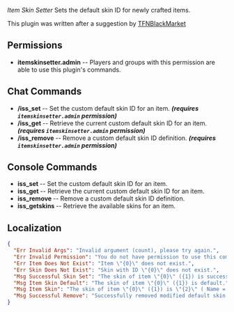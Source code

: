 *Item Skin Setter* Sets the default skin ID for newly crafted items.

This plugin was written after a suggestion by [TFNBlackMarket](https://umod.org/user/TFNBlackMarket)


## Permissions

- **itemskinsetter.admin** -- Players and groups with this permission are able to use this plugin's commands.


## Chat Commands

- **/iss_set <Item ID or ShortName> <Skin ID>** -- Set the custom default skin ID for an item. ***(requires `itemskinsetter.admin` permission)***
- **/iss_get <Item ID or ShortName>** -- Retrieve the current custom default skin ID for an item. ***(requires `itemskinsetter.admin` permission)***
- **/iss_remove <Item ID or ShortName>** -- Remove a custom default skin ID definition. ***(requires `itemskinsetter.admin` permission)***


## Console Commands

- **iss_set <Item ID or ShortName> <Skin ID>** -- Set the custom default skin ID for an item.
- **iss_get <Item ID or ShortName>** -- Retrieve the current custom default skin ID for an item.
- **iss_remove <Item ID or ShortName>** -- Remove a custom default skin ID definition.
- **iss_getskins <Item ID or ShortName>** -- Retrieve the available skins for an item.


## Localization

```json
{
  "Err Invalid Args": "Invalid argument (count), please try again.",
  "Err Invalid Permission": "You do not have permission to use this command.",
  "Err Item Does Not Exist": "Item \"{0}\" does not exist.",
  "Err Skin Does Not Exist": "Skin with ID \"{0}\" does not exist.",
  "Msg Successful Skin Set": "The skin of item \"{0}\" ({1}) is successfully set to \"{2}\" ( Name = \"{3}\" ).",
  "Msg Item Skin Default": "The skin of item \"{0}\" ({1}) is default.",
  "Msg Item Skin": "The skin of item \"{0}\" ({1}) is \"{2}\" ( Name = \"{3}\" ).",
  "Msg Successful Remove": "Successfully removed modified default skin ID for \"{0}\"."
}
```
